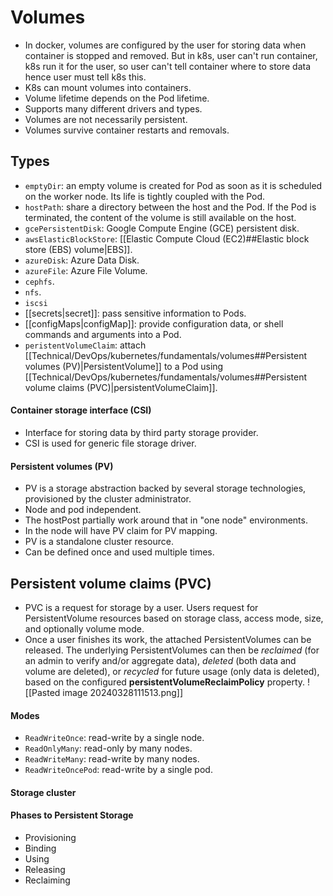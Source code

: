 # Volumes
- In docker, volumes are configured by the user for storing data when container is stopped and removed. But in k8s, user can't run container, k8s run it for the user, so user can't tell container where to store data hence user must tell k8s this.
- K8s can mount volumes into containers.
- Volume lifetime depends on the Pod lifetime.
- Supports many different drivers and types.
- Volumes are not necessarily persistent.
- Volumes survive container restarts and removals.
## Types
- `emptyDir`: an empty volume is created for Pod as soon as it is scheduled on the worker node. Its life is tightly coupled with the Pod.
- `hostPath`: share a directory between the host and the Pod. If the Pod is terminated, the content of the volume is still available on the host.
- `gcePersistentDisk`: Google Compute Engine (GCE) persistent disk.
- `awsElasticBlockStore`: [[Elastic Compute Cloud (EC2)##Elastic block store (EBS) volume|EBS]].
- `azureDisk`: Azure Data Disk.
- `azureFile`: Azure File Volume.
- `cephfs`.
- `nfs`.
- `iscsi`
- [[secrets|secret]]: pass sensitive information to Pods.
- [[configMaps|configMap]]: provide configuration data, or shell commands and arguments into a Pod.
- `peristentVolumeClaim`: attach [[Technical/DevOps/kubernetes/fundamentals/volumes##Persistent volumes (PV)|PersistentVolume]] to a Pod using [[Technical/DevOps/kubernetes/fundamentals/volumes##Persistent volume claims (PVC)|persistentVolumeClaim]].
#### Container storage interface (CSI)
- Interface for storing data by third party storage provider.
- CSI is used for generic file storage driver.
#### Persistent volumes (PV)
- PV is a storage abstraction backed by several storage technologies, provisioned by the cluster administrator.
- Node and pod independent.
- The hostPost partially work around that in "one node" environments.
- In the node will have PV claim for PV mapping.
- PV is a standalone cluster resource.
- Can be defined once and used multiple times.
## Persistent volume claims (PVC)
- PVC is a request for storage by a user. Users request for PersistentVolume resources based on storage class, access mode, size, and optionally volume mode.
- Once a user finishes its work, the attached PersistentVolumes can be released. The underlying PersistentVolumes can then be _reclaimed_ (for an admin to verify and/or aggregate data), _deleted_ (both data and volume are deleted), or _recycled_ for future usage (only data is deleted), based on the configured **persistentVolumeReclaimPolicy** property.
![[Pasted image 20240328111513.png]]
#### Modes
- `ReadWriteOnce`: read-write by a single node.
- `ReadOnlyMany`: read-only by many nodes.
- `ReadWriteMany`: read-write by many nodes.
- `ReadWriteOncePod`: read-write by a single pod.
#### Storage cluster
#### Phases to Persistent Storage
- Provisioning
- Binding
- Using
- Releasing
- Reclaiming